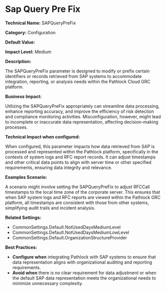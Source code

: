 # Sap Query Pre Fix

**Technical Name:** SAPQueryPreFix

**Category:** Configuration

**Default Value:**

**Impact Level:** Medium

**Description:**

The SAPQueryPreFix parameter is designed to modify or prefix certain identifiers or records retrieved from SAP systems to accommodate integration, reporting, or analysis needs within the Pathlock Cloud GRC platform.

**Business Impact:**

Utilizing the SAPQueryPreFix appropriately can streamline data processing, enhance reporting accuracy, and improve the efficiency of risk detection and compliance monitoring activities. Misconfiguration, however, might lead to incomplete or inaccurate data representation, affecting decision-making processes.

**Technical Impact when configured:**

When configured, this parameter impacts how data retrieved from SAP is processed and represented within the Pathlock platform, specifically in the contexts of system logs and RFC report records. It can adjust timestamps and other critical data points to align with server time or other specified requirements, ensuring data integrity and relevance.

**Examples Scenario:**

A scenario might involve setting the SAPQueryPreFix to adjust RFCCall timestamps to the local time zone of the corporate server. This ensures that when SAP system logs and RFC reports are viewed within the Pathlock GRC platform, all timestamps are consistent with those from other systems, simplifying audit trails and incident analysis.

**Related Settings:**

- CommonSettings.Default.NotUsedDaysMediumLevel
- CommonSettings.Default.NotUsedDaysMediumLowLevel
- CommonSettings.Default.OrganizationStructureProvider

**Best Practices:** 

- **Configure when** integrating Pathlock with SAP systems to ensure that data representation aligns with organizational auditing and reporting requirements.
- **Avoid when** there is no clear requirement for data adjustment or when the default SAP data representation meets the organizational needs to minimize unnecessary complexity.